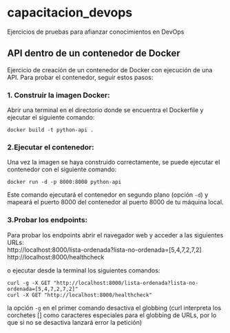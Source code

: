 # capacitacion_devops
Ejercicios de pruebas para afianzar conocimientos en DevOps

## API dentro de un contenedor de Docker

Ejercicio de creación de un contenedor de Docker con ejecución de una API. Para probar el contenedor, seguir estos pasos:

### 1. Construir la imagen Docker:
Abrir una terminal en el directorio donde se encuentra el Dockerfile y ejecutar el siguiente comando:
```
docker build -t python-api .
```

### 2.Ejecutar el contenedor: 
Una vez la imagen se haya construido correctamente, se puede ejecutar el contenedor con el siguiente comando:
```
docker run -d -p 8000:8000 python-api
```
Este comando ejecutará el contenedor en segundo plano (opción `-d`) y mapeará el puerto 8000 del contenedor al puerto 8000 de tu máquina local.

### 3.Probar los endpoints:
Para probar los endpoints abrir el navegador web y acceder a las siguientes URLs:  
http://localhost:8000/lista-ordenada?lista-no-ordenada=[5,4,7,2,7,2]  
http://localhost:8000/healthcheck  


o ejecutar desde la terminal los siguientes comandos:
```
curl -g -X GET "http://localhost:8000/lista-ordenada?lista-no-ordenada=[5,4,7,2,7,2]"
curl -X GET "http://localhost:8000/healthcheck"
```
la opción `-g` en el primer comando desactiva el globbing (curl interpreta los corchetes [] como caracteres especiales para el globbing de URLs, por lo que si no se desactiva lanzará error la petición)
